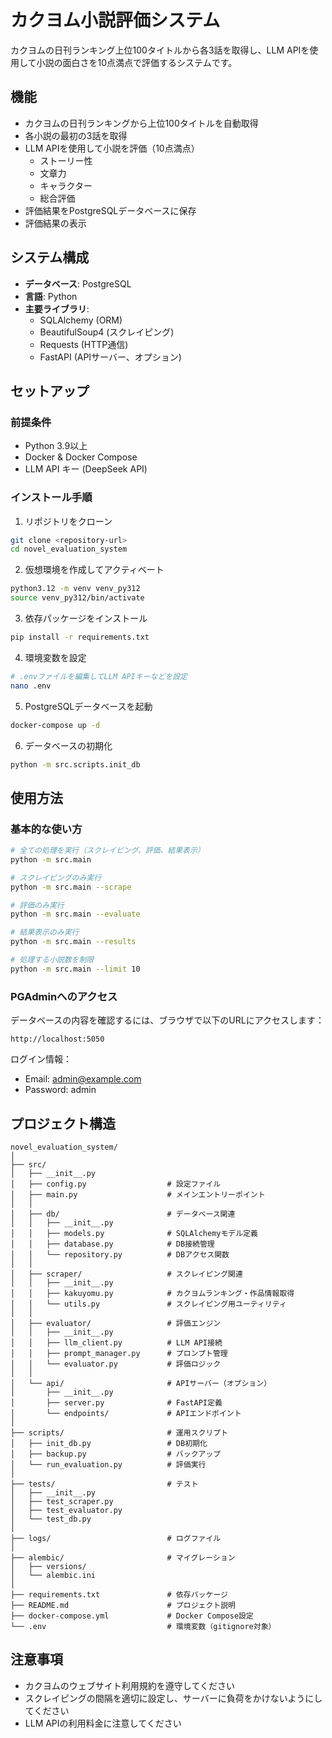 # カクヨム小説評価システム

カクヨムの日刊ランキング上位100タイトルから各3話を取得し、LLM APIを使用して小説の面白さを10点満点で評価するシステムです。

## 機能

- カクヨムの日刊ランキングから上位100タイトルを自動取得
- 各小説の最初の3話を取得
- LLM APIを使用して小説を評価（10点満点）
  - ストーリー性
  - 文章力
  - キャラクター
  - 総合評価
- 評価結果をPostgreSQLデータベースに保存
- 評価結果の表示

## システム構成

- **データベース**: PostgreSQL
- **言語**: Python
- **主要ライブラリ**:
  - SQLAlchemy (ORM)
  - BeautifulSoup4 (スクレイピング)
  - Requests (HTTP通信)
  - FastAPI (APIサーバー、オプション)

## セットアップ

### 前提条件

- Python 3.9以上
- Docker & Docker Compose
- LLM API キー (DeepSeek API)

### インストール手順

1. リポジトリをクローン
```bash
git clone <repository-url>
cd novel_evaluation_system
```

2. 仮想環境を作成してアクティベート
```bash
python3.12 -m venv venv_py312
source venv_py312/bin/activate
```

3. 依存パッケージをインストール
```bash
pip install -r requirements.txt
```

4. 環境変数を設定
```bash
# .envファイルを編集してLLM APIキーなどを設定
nano .env
```

5. PostgreSQLデータベースを起動
```bash
docker-compose up -d
```

6. データベースの初期化
```bash
python -m src.scripts.init_db
```

## 使用方法

### 基本的な使い方

```bash
# 全ての処理を実行（スクレイピング、評価、結果表示）
python -m src.main

# スクレイピングのみ実行
python -m src.main --scrape

# 評価のみ実行
python -m src.main --evaluate

# 結果表示のみ実行
python -m src.main --results

# 処理する小説数を制限
python -m src.main --limit 10
```

### PGAdminへのアクセス

データベースの内容を確認するには、ブラウザで以下のURLにアクセスします：
```
http://localhost:5050
```

ログイン情報：
- Email: admin@example.com
- Password: admin

## プロジェクト構造

```
novel_evaluation_system/
│
├── src/
│   ├── __init__.py
│   ├── config.py                  # 設定ファイル
│   ├── main.py                    # メインエントリーポイント
│   │
│   ├── db/                        # データベース関連
│   │   ├── __init__.py
│   │   ├── models.py              # SQLAlchemyモデル定義
│   │   ├── database.py            # DB接続管理
│   │   └── repository.py          # DBアクセス関数
│   │
│   ├── scraper/                   # スクレイピング関連
│   │   ├── __init__.py
│   │   ├── kakuyomu.py            # カクヨムランキング・作品情報取得
│   │   └── utils.py               # スクレイピング用ユーティリティ
│   │
│   ├── evaluator/                 # 評価エンジン
│   │   ├── __init__.py
│   │   ├── llm_client.py          # LLM API接続
│   │   ├── prompt_manager.py      # プロンプト管理
│   │   └── evaluator.py           # 評価ロジック
│   │
│   └── api/                       # APIサーバー（オプション）
│       ├── __init__.py
│       ├── server.py              # FastAPI定義
│       └── endpoints/             # APIエンドポイント
│
├── scripts/                       # 運用スクリプト
│   ├── init_db.py                 # DB初期化
│   ├── backup.py                  # バックアップ
│   └── run_evaluation.py          # 評価実行
│
├── tests/                         # テスト
│   ├── __init__.py
│   ├── test_scraper.py
│   ├── test_evaluator.py
│   └── test_db.py
│
├── logs/                          # ログファイル
│
├── alembic/                       # マイグレーション
│   ├── versions/
│   └── alembic.ini
│
├── requirements.txt               # 依存パッケージ
├── README.md                      # プロジェクト説明
├── docker-compose.yml             # Docker Compose設定
└── .env                           # 環境変数（gitignore対象）
```

## 注意事項

- カクヨムのウェブサイト利用規約を遵守してください
- スクレイピングの間隔を適切に設定し、サーバーに負荷をかけないようにしてください
- LLM APIの利用料金に注意してください
